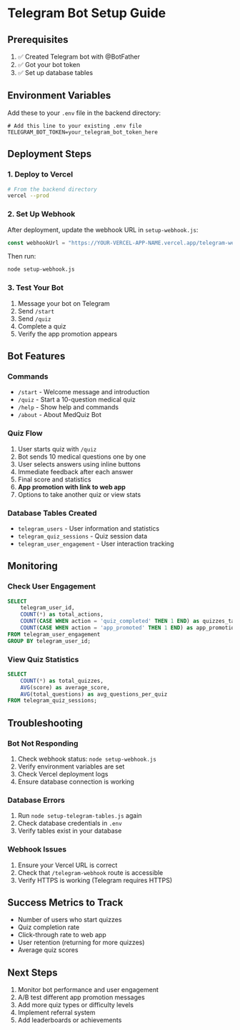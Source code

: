 # Telegram Bot Setup Guide

## Prerequisites

1. ✅ Created Telegram bot with @BotFather
2. ✅ Got your bot token
3. ✅ Set up database tables

## Environment Variables

Add these to your `.env` file in the backend directory:

```env
# Add this line to your existing .env file
TELEGRAM_BOT_TOKEN=your_telegram_bot_token_here
```

## Deployment Steps

### 1. Deploy to Vercel

```bash
# From the backend directory
vercel --prod
```

### 2. Set Up Webhook

After deployment, update the webhook URL in `setup-webhook.js`:

```javascript
const webhookUrl = "https://YOUR-VERCEL-APP-NAME.vercel.app/telegram-webhook";
```

Then run:

```bash
node setup-webhook.js
```

### 3. Test Your Bot

1. Message your bot on Telegram
2. Send `/start`
3. Send `/quiz`
4. Complete a quiz
5. Verify the app promotion appears

## Bot Features

### Commands

- `/start` - Welcome message and introduction
- `/quiz` - Start a 10-question medical quiz
- `/help` - Show help and commands
- `/about` - About MedQuiz Bot

### Quiz Flow

1. User starts quiz with `/quiz`
2. Bot sends 10 medical questions one by one
3. User selects answers using inline buttons
4. Immediate feedback after each answer
5. Final score and statistics
6. **App promotion with link to web app**
7. Options to take another quiz or view stats

### Database Tables Created

- `telegram_users` - User information and statistics
- `telegram_quiz_sessions` - Quiz session data
- `telegram_user_engagement` - User interaction tracking

## Monitoring

### Check User Engagement

```sql
SELECT
    telegram_user_id,
    COUNT(*) as total_actions,
    COUNT(CASE WHEN action = 'quiz_completed' THEN 1 END) as quizzes_taken,
    COUNT(CASE WHEN action = 'app_promoted' THEN 1 END) as app_promotions_shown
FROM telegram_user_engagement
GROUP BY telegram_user_id;
```

### View Quiz Statistics

```sql
SELECT
    COUNT(*) as total_quizzes,
    AVG(score) as average_score,
    AVG(total_questions) as avg_questions_per_quiz
FROM telegram_quiz_sessions;
```

## Troubleshooting

### Bot Not Responding

1. Check webhook status: `node setup-webhook.js`
2. Verify environment variables are set
3. Check Vercel deployment logs
4. Ensure database connection is working

### Database Errors

1. Run `node setup-telegram-tables.js` again
2. Check database credentials in `.env`
3. Verify tables exist in your database

### Webhook Issues

1. Ensure your Vercel URL is correct
2. Check that `/telegram-webhook` route is accessible
3. Verify HTTPS is working (Telegram requires HTTPS)

## Success Metrics to Track

- Number of users who start quizzes
- Quiz completion rate
- Click-through rate to web app
- User retention (returning for more quizzes)
- Average quiz scores

## Next Steps

1. Monitor bot performance and user engagement
2. A/B test different app promotion messages
3. Add more quiz types or difficulty levels
4. Implement referral system
5. Add leaderboards or achievements

